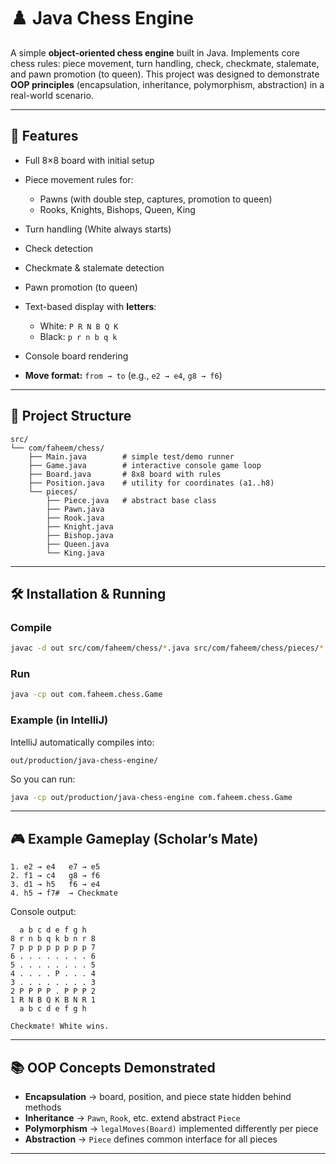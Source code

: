 
# ♟️ Java Chess Engine

A simple **object-oriented chess engine** built in Java.
Implements core chess rules: piece movement, turn handling, check, checkmate, stalemate, and pawn promotion (to queen).
This project was designed to demonstrate **OOP principles** (encapsulation, inheritance, polymorphism, abstraction) in a real-world scenario.

---

## 🚀 Features

* Full 8×8 board with initial setup
* Piece movement rules for:

    * Pawns (with double step, captures, promotion to queen)
    * Rooks, Knights, Bishops, Queen, King
* Turn handling (White always starts)
* Check detection
* Checkmate & stalemate detection
* Pawn promotion (to queen)
* Text-based display with **letters**:

    * White: `P R N B Q K`
    * Black: `p r n b q k`
* Console board rendering
* **Move format:** `from → to` (e.g., `e2 → e4`, `g8 → f6`)

---

## 📂 Project Structure

```
src/
└── com/faheem/chess/
    ├── Main.java        # simple test/demo runner
    ├── Game.java        # interactive console game loop
    ├── Board.java       # 8x8 board with rules
    ├── Position.java    # utility for coordinates (a1..h8)
    └── pieces/
        ├── Piece.java   # abstract base class
        ├── Pawn.java
        ├── Rook.java
        ├── Knight.java
        ├── Bishop.java
        ├── Queen.java
        └── King.java
```

---

## 🛠️ Installation & Running

### Compile

```bash
javac -d out src/com/faheem/chess/*.java src/com/faheem/chess/pieces/*.java
```

### Run

```bash
java -cp out com.faheem.chess.Game
```

### Example (in IntelliJ)

IntelliJ automatically compiles into:

```
out/production/java-chess-engine/
```

So you can run:

```bash
java -cp out/production/java-chess-engine com.faheem.chess.Game
```

---

## 🎮 Example Gameplay (Scholar’s Mate)

```
1. e2 → e4   e7 → e5
2. f1 → c4   g8 → f6
3. d1 → h5   f6 → e4
4. h5 → f7#  → Checkmate
```

Console output:

```
  a b c d e f g h
8 r n b q k b n r 8
7 p p p p p p p p 7
6 . . . . . . . . 6
5 . . . . . . . . 5
4 . . . . P . . . 4
3 . . . . . . . . 3
2 P P P P . P P P 2
1 R N B Q K B N R 1
  a b c d e f g h

Checkmate! White wins.
```

---

## 📚 OOP Concepts Demonstrated

* **Encapsulation** → board, position, and piece state hidden behind methods
* **Inheritance** → `Pawn`, `Rook`, etc. extend abstract `Piece`
* **Polymorphism** → `legalMoves(Board)` implemented differently per piece
* **Abstraction** → `Piece` defines common interface for all pieces

---





